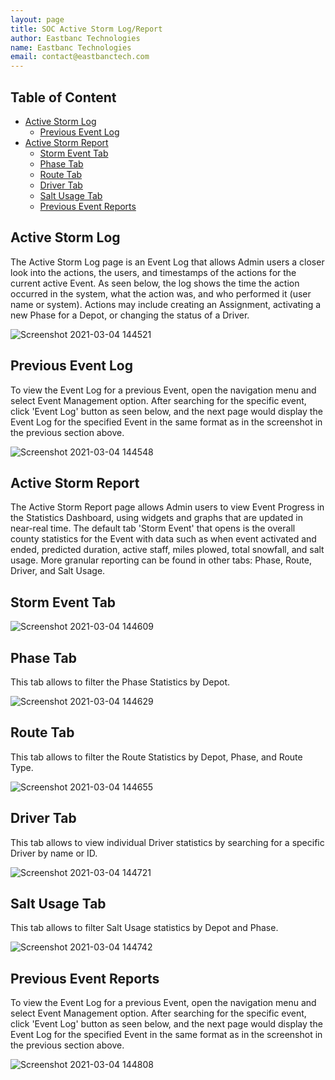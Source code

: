 ```yaml
---
layout: page
title: SOC Active Storm Log/Report
author: Eastbanc Technologies
name: Eastbanc Technologies
email: contact@eastbanctech.com
---
```




## Table of Content

- [Active Storm Log](#-Active-Storm-Log)
  * [Previous Event Log](#-Previous-Event-Log)
- [Active Storm Report](#-Active-Storm-Report)
  * [Storm Event Tab](#-Storm-Event-Lab)
  * [Phase Tab](#-Phase-Tab)
  * [Route Tab](#-Route-Tab)
  * [Driver Tab](#-Driver-Tab)
  * [Salt Usage Tab](#-Salt-Usage-Tab)
  * [Previous Event Reports](#-Previous-Event-Reports)

## Active Storm Log <a name="-Active-Storm-Log"></a>

The Active Storm Log page is an Event Log that allows Admin users a closer look into the actions, the users, and timestamps of the actions for the current active Event. As seen below, the log shows the time the action occurred in the system, what the action was, and who performed it (user name or system). Actions may include creating an Assignment, activating a new Phase for a Depot, or changing the status of a Driver. 

![Screenshot 2021-03-04 144521](https://user-images.githubusercontent.com/79857237/110021432-b6784100-7cf8-11eb-811c-82d58b712cb1.png)

## Previous Event Log <a name="-Previous-Event-Log"></a>

To view the Event Log for a previous Event, open the navigation menu and select Event Management option. After searching for the specific event, click 'Event Log' button as seen below, and the next page would display the Event Log for the specified Event in the same format as in the screenshot in the previous section above. 

![Screenshot 2021-03-04 144548](https://user-images.githubusercontent.com/79857237/110021439-b8420480-7cf8-11eb-8969-98448d54852d.png)

## Active Storm Report <a name="-Active-Storm-Report"></a>

The Active Storm Report page allows Admin users to view Event Progress in the Statistics Dashboard, using widgets and graphs that are updated in near-real time. The default tab 'Storm Event' that opens is the overall county statistics for the Event with data such as when event activated and ended, predicted duration, active staff, miles plowed, total snowfall, and salt usage. More granular reporting can be found in other tabs: Phase, Route, Driver, and Salt Usage.

## Storm Event Tab <a name="-Storm-Event-Tab"></a>

![Screenshot 2021-03-04 144609](https://user-images.githubusercontent.com/79857237/110022717-44a0f700-7cfa-11eb-8329-f97d33dcc0f8.png)

## Phase Tab <a name="-Phase-Tab"></a>

This tab allows to filter the Phase Statistics by Depot.

![Screenshot 2021-03-04 144629](https://user-images.githubusercontent.com/79857237/110021448-bc6e2200-7cf8-11eb-8b9e-e251c7f71d86.png)

## Route Tab <a name="-Route-Tab"></a>

This tab allows to filter the Route Statistics by Depot, Phase, and Route Type. 

![Screenshot 2021-03-04 144655](https://user-images.githubusercontent.com/79857237/110021454-bed07c00-7cf8-11eb-8f8e-55c2c38ddf02.png)

## Driver Tab <a name="-Driver-Tab"></a>

This tab allows to view individual Driver statistics by searching for a specific Driver by name or ID. 

![Screenshot 2021-03-04 144721](https://user-images.githubusercontent.com/79857237/110021458-c09a3f80-7cf8-11eb-909a-0969f9a63162.png)

## Salt Usage Tab <a name="-Salt-Usage-Tab"></a>

This tab allows to filter Salt Usage statistics by Depot and Phase. 

![Screenshot 2021-03-04 144742](https://user-images.githubusercontent.com/79857237/110021469-c2fc9980-7cf8-11eb-9d85-539367d85a2e.png)

## Previous Event Reports <a name="-Previous-Event-Reports"></a>

To view the Event Log for a previous Event, open the navigation menu and select Event Management option. After searching for the specific event, click 'Event Log' button as seen below, and the next page would display the Event Log for the specified Event in the same format as in the screenshot in the previous section above. 

![Screenshot 2021-03-04 144808](https://user-images.githubusercontent.com/79857237/110021477-c55ef380-7cf8-11eb-9f68-0fd54c2f2205.png)
